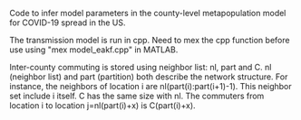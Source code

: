 Code to infer model parameters in the county-level metapopulation model for COVID-19 spread in the US.

The transmission model is run in cpp. Need to mex the cpp function before use using "mex model_eakf.cpp" in MATLAB.

Inter-county commuting is stored using neighbor list: nl, part and C.
nl (neighbor list) and part (partition) both describe the network structure. 
For instance, the neighbors of location i are nl(part(i):part(i+1)-1). This neighbor set include i itself.
C has the same size with nl. The commuters from location i to location j=nl(part(i)+x) is C(part(i)+x). 
